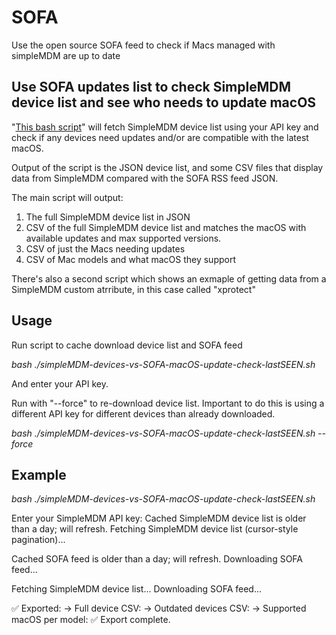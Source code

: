 # SOFA
Use the open source SOFA feed to check if Macs managed with simpleMDM are up to date

## Use SOFA updates list to check SimpleMDM device list and see who needs to update macOS

"[This bash script](simpleMDM-devices-vs-SOFA-macOS-update-check-lastSEEN.sh)" will fetch SimpleMDM device list using your API key and check if any devices need updates and/or are compatible with the latest macOS. 

Output of the script is the JSON device list, and some CSV files that display data from SimpleMDM compared with the SOFA RSS feed JSON.

The main script will output:
1) The full SimpleMDM device list in JSON 
2) CSV of the full SimpleMDM device list and matches the macOS with available updates and max supported versions.
3) CSV of just the Macs needing updates
4) CSV of Mac models and what macOS they support

There's also a second script which shows an exmaple of getting data from a SimpleMDM custom atrribute, in this case called "xprotect"

## Usage

Run script to cache download device list and SOFA feed

*bash ./simpleMDM-devices-vs-SOFA-macOS-update-check-lastSEEN.sh*

And enter your API key.

Run with "--force" to re-download device list. Important to do this is using a different API key for different devices than already downloaded.

*bash ./simpleMDM-devices-vs-SOFA-macOS-update-check-lastSEEN.sh --force*

## Example

*bash ./simpleMDM-devices-vs-SOFA-macOS-update-check-lastSEEN.sh*

Enter your SimpleMDM API key: 
Cached SimpleMDM device list is older than a day; will refresh.
Fetching SimpleMDM device list (cursor-style pagination)...

Cached SOFA feed is older than a day; will refresh.
Downloading SOFA feed...

Fetching SimpleMDM device list...
Downloading SOFA feed...

✅ Exported:
  → Full device CSV: 
  → Outdated devices CSV: 
  → Supported macOS per model: 
✅ Export complete.